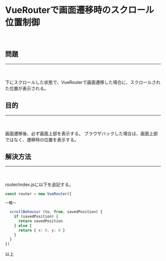 # VueRouterで画面遷移時のスクロール位置制御
　

## 問題
***
　

下にスクロールした状態で、VueRouterで画面遷移した場合に、スクロールされた位置が表示される。

## 目的
***
　

画面遷移後、必ず画面上部を表示する。
ブラウザバックした場合は、画面上部ではなく、遷移時の位置を表示する。

## 解決方法
***
　

router/index.jsに以下を追記する。

```javascript
const router = new VueRouter({

〜略〜

  scrollBehavior (to, from, savedPosition) {
    if (savedPosition) {
      return savedPosition
    } else {
      return { x: 0, y: 0 }
    }
  }
})
```

以上
